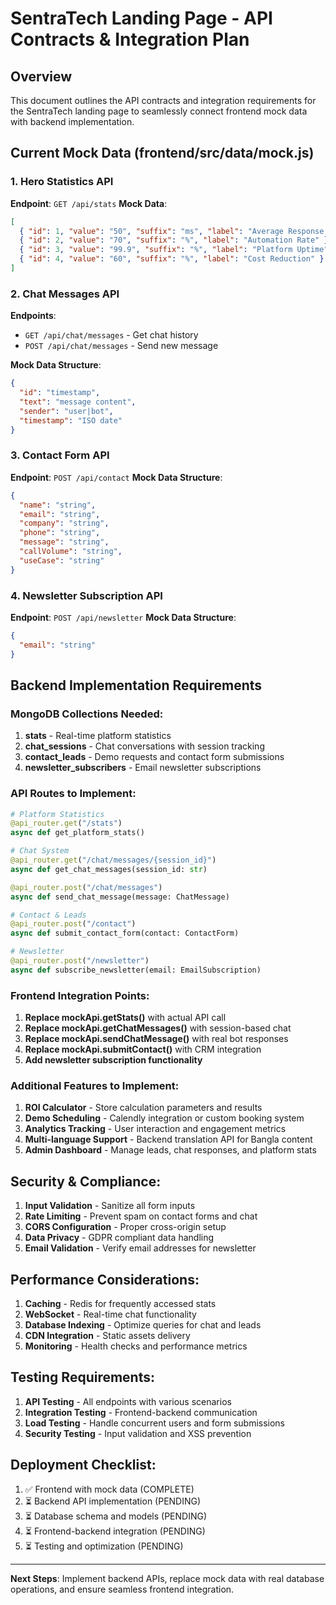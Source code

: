 # SentraTech Landing Page - API Contracts & Integration Plan

## Overview
This document outlines the API contracts and integration requirements for the SentraTech landing page to seamlessly connect frontend mock data with backend implementation.

## Current Mock Data (frontend/src/data/mock.js)

### 1. Hero Statistics API
**Endpoint**: `GET /api/stats`
**Mock Data**: 
```json
[
  { "id": 1, "value": "50", "suffix": "ms", "label": "Average Response Time" },
  { "id": 2, "value": "70", "suffix": "%", "label": "Automation Rate" },
  { "id": 3, "value": "99.9", "suffix": "%", "label": "Platform Uptime" },
  { "id": 4, "value": "60", "suffix": "%", "label": "Cost Reduction" }
]
```

### 2. Chat Messages API
**Endpoints**: 
- `GET /api/chat/messages` - Get chat history
- `POST /api/chat/messages` - Send new message

**Mock Data Structure**:
```json
{
  "id": "timestamp",
  "text": "message content",
  "sender": "user|bot",
  "timestamp": "ISO date"
}
```

### 3. Contact Form API
**Endpoint**: `POST /api/contact`
**Mock Data Structure**:
```json
{
  "name": "string",
  "email": "string",
  "company": "string", 
  "phone": "string",
  "message": "string",
  "callVolume": "string",
  "useCase": "string"
}
```

### 4. Newsletter Subscription API
**Endpoint**: `POST /api/newsletter`
**Mock Data Structure**:
```json
{
  "email": "string"
}
```

## Backend Implementation Requirements

### MongoDB Collections Needed:

1. **stats** - Real-time platform statistics
2. **chat_sessions** - Chat conversations with session tracking
3. **contact_leads** - Demo requests and contact form submissions
4. **newsletter_subscribers** - Email newsletter subscriptions

### API Routes to Implement:

```python
# Platform Statistics
@api_router.get("/stats")
async def get_platform_stats()

# Chat System
@api_router.get("/chat/messages/{session_id}")
async def get_chat_messages(session_id: str)

@api_router.post("/chat/messages")
async def send_chat_message(message: ChatMessage)

# Contact & Leads
@api_router.post("/contact")
async def submit_contact_form(contact: ContactForm)

# Newsletter
@api_router.post("/newsletter")
async def subscribe_newsletter(email: EmailSubscription)
```

### Frontend Integration Points:

1. **Replace mockApi.getStats()** with actual API call
2. **Replace mockApi.getChatMessages()** with session-based chat
3. **Replace mockApi.sendChatMessage()** with real bot responses
4. **Replace mockApi.submitContact()** with CRM integration
5. **Add newsletter subscription functionality**

### Additional Features to Implement:

1. **ROI Calculator** - Store calculation parameters and results
2. **Demo Scheduling** - Calendly integration or custom booking system
3. **Analytics Tracking** - User interaction and engagement metrics
4. **Multi-language Support** - Backend translation API for Bangla content
5. **Admin Dashboard** - Manage leads, chat responses, and platform stats

## Security & Compliance:

1. **Input Validation** - Sanitize all form inputs
2. **Rate Limiting** - Prevent spam on contact forms and chat
3. **CORS Configuration** - Proper cross-origin setup
4. **Data Privacy** - GDPR compliant data handling
5. **Email Validation** - Verify email addresses for newsletter

## Performance Considerations:

1. **Caching** - Redis for frequently accessed stats
2. **WebSocket** - Real-time chat functionality
3. **Database Indexing** - Optimize queries for chat and leads
4. **CDN Integration** - Static assets delivery
5. **Monitoring** - Health checks and performance metrics

## Testing Requirements:

1. **API Testing** - All endpoints with various scenarios
2. **Integration Testing** - Frontend-backend communication
3. **Load Testing** - Handle concurrent users and form submissions
4. **Security Testing** - Input validation and XSS prevention

## Deployment Checklist:

1. ✅ Frontend with mock data (COMPLETE)
2. ⏳ Backend API implementation (PENDING)
3. ⏳ Database schema and models (PENDING)
4. ⏳ Frontend-backend integration (PENDING)
5. ⏳ Testing and optimization (PENDING)

---

**Next Steps**: Implement backend APIs, replace mock data with real database operations, and ensure seamless frontend integration.